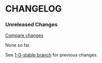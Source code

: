# CHANGELOG

### Unreleased Changes

[Compare changes](https://github.com/codevise/pageflow-progress-navigation-bar/compare/1-0-stable...master)

None so far.

See
[1-0-stable branch](https://github.com/codevise/pageflow-progress-navigation-bar/blob/1-0-stable/CHANGELOG.md)
for previous changes.

